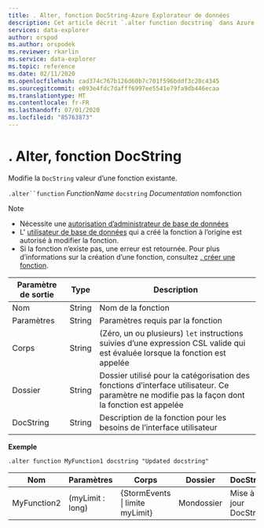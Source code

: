 ```yaml
---
title: . Alter, fonction DocString-Azure Explorateur de données
description: Cet article décrit `.alter function docstring` dans Azure Explorateur de données.
services: data-explorer
author: orspod
ms.author: orspodek
ms.reviewer: rkarlin
ms.service: data-explorer
ms.topic: reference
ms.date: 02/11/2020
ms.openlocfilehash: cad374c767b126d60b7c701f596bddf3c20c4345
ms.sourcegitcommit: e093e4fdc7dafff6997ee5541e79fa9db446ecaa
ms.translationtype: MT
ms.contentlocale: fr-FR
ms.lasthandoff: 07/01/2020
ms.locfileid: "85763873"
---
```

# <a name="alter-function-docstring"></a>. Alter, fonction DocString

Modifie la `DocString` valeur d’une fonction existante.

`.alter``function` *FunctionName* `docstring` *Documentation* nomfonction

> [!NOTE]
> * Nécessite une [autorisation d’administrateur de base de données](../management/access-control/role-based-authorization.md)
> * L' [utilisateur de base de données](../management/access-control/role-based-authorization.md) qui a créé la fonction à l’origine est autorisé à modifier la fonction.
> * Si la fonction n’existe pas, une erreur est retournée. Pour plus d’informations sur la création d’une fonction, consultez [. créer une fonction](create-function.md).

|Paramètre de sortie |Type |Description
|---|---|--- 
|Nom  |String |Nom de la fonction
|Paramètres  |String |Paramètres requis par la fonction
|Corps  |String |(Zéro, un ou plusieurs) `let` instructions suivies d’une expression CSL valide qui est évaluée lorsque la fonction est appelée
|Dossier|String|Dossier utilisé pour la catégorisation des fonctions d’interface utilisateur. Ce paramètre ne modifie pas la façon dont la fonction est appelée
|DocString|String|Description de la fonction pour les besoins de l’interface utilisateur

**Exemple** 

```kusto
.alter function MyFunction1 docstring "Updated docstring"
```
    
|Nom |Paramètres |Corps|Dossier|DocString
|---|---|---|---|---
|MyFunction2 |(myLimit : long)| {StormEvents &#124; limite myLimit}|Mondossier|Mise à jour DocString|
